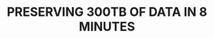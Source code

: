---
abstract: null
creators:
- Fuertes, Maria
- Redondo, Teofilo
- Martinez, Antonio G
date: null
document_url: https://services.phaidra.univie.ac.at/api/object/o:1424812/download
grand_parent: iPRES
institutions:
- LIBNOVA SL
keywords: []
landing_page_url: https://phaidra.univie.ac.at/o:1424812
language: eng
layout: publication
license: All rights reserved
notes_url: null
parent: iPRES 2021
presentation_url: null
size: 52386
source_name: iPRES
title: PRESERVING 300TB OF DATA IN 8 MINUTES
type: lightning talk
year: 2021
---